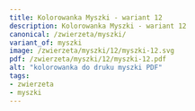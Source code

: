 ```yaml
---
title: Kolorowanka Myszki - wariant 12
description: Kolorowanka Myszki - wariant 12
canonical: /zwierzeta/myszki/
variant_of: myszki
image: /zwierzeta/myszki/12/myszki-12.svg
pdf: /zwierzeta/myszki/12/myszki-12.pdf
alt: "kolorowanka do druku myszki PDF"
tags:
- zwierzeta
- myszki
---
```

